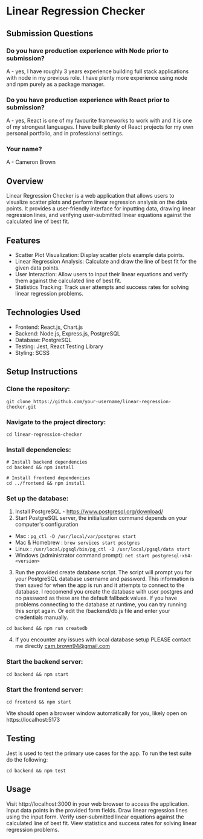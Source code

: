 # Linear Regression Checker

## Submission Questions

### Do you have production experience with Node prior to submission?

A - yes, I have roughly 3 years experience building full stack applications with node in my previous role. I have plenty more experience using node and npm purely as a package manager.

### Do you have production experience with React prior to submission?

A - yes, React is one of my favourite frameworks to work with and it is one of my strongest languages. I have built plenty of React projects for my own personal portfolio, and in professional settings.

### Your name?

A - Cameron Brown

## Overview

Linear Regression Checker is a web application that allows users to visualize scatter plots and perform linear regression analysis on the data points. It provides a user-friendly interface for inputting data, drawing linear regression lines, and verifying user-submitted linear equations against the calculated line of best fit.

## Features

- Scatter Plot Visualization: Display scatter plots example data points.
- Linear Regression Analysis: Calculate and draw the line of best fit for the given data points.
- User Interaction: Allow users to input their linear equations and verify them against the calculated line of best fit.
- Statistics Tracking: Track user attempts and success rates for solving linear regression problems.

## Technologies Used

- Frontend: React.js, Chart.js
- Backend: Node.js, Express.js, PostgreSQL
- Database: PostgreSQL
- Testing: Jest, React Testing Library
- Styling: SCSS

## Setup Instructions

### Clone the repository:

```
git clone https://github.com/your-username/linear-regression-checker.git
```

### Navigate to the project directory:

```
cd linear-regression-checker
```

### Install dependencies:

```
# Install backend dependencies
cd backend && npm install

# Install frontend dependencies
cd ../frontend && npm install
```

### Set up the database:

1. Install PostgreSQL - https://www.postgresql.org/download/
2. Start PostgreSQL server, the initialization command depends on your computer's configuration

- Mac : `pg_ctl -D /usr/local/var/postgres start`
- Mac & Homebrew : `brew services start postgres`
- Linux : `/usr/local/pgsql/bin/pg_ctl -D /usr/local/pgsql/data start`
- Windows (administrator command prompt): `net start postgresql-x64-<version>`

3. Run the provided create database script. The script will prompt you for your PostgreSQL database username and password. This information is then saved for when the app is run and it attempts to connect to the database. I reccomend you create the database with user postgres and no password as these are the default fallback values. If you have problems connecting to the database at runtime, you can try running this script again. Or edit the /backend/db.js file and enter your credentials manually.

```
cd backend && npm run createdb
```

4. If you encounter any issues with local database setup PLEASE contact me directly cam.brown94@gmail.com

### Start the backend server:

```
cd backend && npm start
```

### Start the frontend server:

```
cd frontend && npm start
```

Vite should open a browser window automatically for you, likely open on https://localhost:5173

## Testing

Jest is used to test the primary use cases for the app. To run the test suite do the following:

```
cd backend && npm test
```

## Usage

Visit http://localhost:3000 in your web browser to access the application.
Input data points in the provided form fields.
Draw linear regression lines using the input form.
Verify user-submitted linear equations against the calculated line of best fit.
View statistics and success rates for solving linear regression problems.
